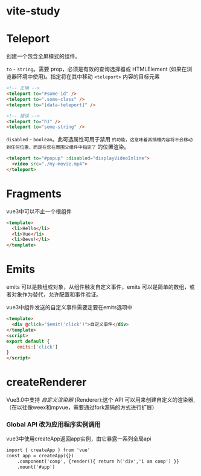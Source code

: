 # vite-study

# Teleport

创建一个包含全屏模式的组件。

`to` - `string`。需要 prop，必须是有效的查询选择器或 HTMLElement (如果在浏览器环境中使用)。指定将在其中移动 `<teleport>` 内容的目标元素

```html
<!-- 正确 -->
<teleport to="#some-id" />
<teleport to=".some-class" />
<teleport to="[data-teleport]" />

<!-- 错误 -->
<teleport to="h1" />
<teleport to="some-string" />
```

`disabled` - `boolean`。此可选属性可用于禁用 `` 的功能，这意味着其插槽内容将不会移动到任何位置，而是在您在周围父组件中指定了 `` 的位置渲染。

```html
<teleport to="#popup" :disabled="displayVideoInline">
  <video src="./my-movie.mp4">
</teleport>
```

# Fragments

vue3中可以不止一个根组件

```html
<template>
  <li>Hello</li>
  <li>Vue</li>
  <li>Devs!</li>
</template>
```

# Emits

emits 可以是数组或对象，从组件触发自定义事件，emits 可以是简单的数组，或者对象作为替代，允许配置和事件验证。

vue3中组件发送的自定义事件需要定要在emits选项中

```html
<template>
  <div @click="$emit('click')">自定义事件</div>
</template>
<script>
export default {
    emits:['click']
}
</script>
```

# createRenderer

Vue3.0中支持 *自定义渲染器* (Renderer):这个 API 可以用来创建自定义的渲染器, （在以往像weex和mpvue，需要通过fork源码的方式进行扩展）

### Global API 改为应用程序实例调用

vue3中使用createApp返回app实例，由它暴露一系列全局api

```html
import { createApp } from 'vue'
const app = createApp({})
	.component('comp', {render(){ return h('div','i am comp') }}
  	.mount('#app')

```

